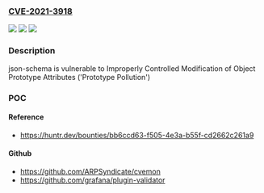 ### [CVE-2021-3918](https://cve.mitre.org/cgi-bin/cvename.cgi?name=CVE-2021-3918)
![](https://img.shields.io/static/v1?label=Product&message=kriszyp%2Fjson-schema&color=blue)
![](https://img.shields.io/static/v1?label=Version&message=%3C%3D%200.3.0%20&color=brighgreen)
![](https://img.shields.io/static/v1?label=Vulnerability&message=CWE-1321%20Improperly%20Controlled%20Modification%20of%20Object%20Prototype%20Attributes%20('Prototype%20Pollution')&color=brighgreen)

### Description

json-schema is vulnerable to Improperly Controlled Modification of Object Prototype Attributes ('Prototype Pollution')

### POC

#### Reference
- https://huntr.dev/bounties/bb6ccd63-f505-4e3a-b55f-cd2662c261a9

#### Github
- https://github.com/ARPSyndicate/cvemon
- https://github.com/grafana/plugin-validator

